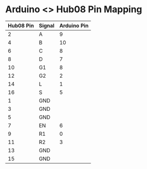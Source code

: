 Arduino <> Hub08 Pin Mapping
============================

Hub08 Pin | Signal | Arduino Pin
----------|--------|------------
2         | A      | 9
4         | B      | 10
6         | C      | 8
8         | D      | 7
10        | G1     | 8
12        | G2     | 2
14        | L      | 1
16        | S      | 5
1         | GND    |
3         | GND    |
5         | GND    |
7         | EN     | 6
9         | R1     | 0
11        | R2     | 3
13        | GND    |
15        | GND    |
